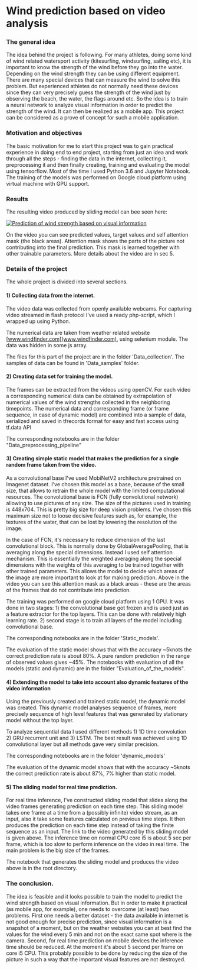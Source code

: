 # Wind prediction based on video analysis

### The general idea

The idea behind the project is following. For many athletes, doing some kind of wind related watersport activity (kitesurfing, windsurfing, sailing etc), it is important to know the strength of the wind before they go into the water. Depending on the wind strength they can be using different equipment. There are many special devices that can measure the wind to solve this problem. But experienced athletes do not normally need these devices since they can very precisely guess the strength of the wind just by observing the beach, the water, the flags around etc. So the idea is to train a neural network to analyze visual information in order to predict the strength of the wind. It can then be realized as a mobile app. This project can be considered as a prove of concept for such a mobile application.

### Motivation and objectives

The basic motivation for me to start this project was to gain practical experience in doing end to end project, starting from just an idea and work through all the steps - finding the data in the internet, collecting it, preprocessing it and then finally creating, training and evaluating the model using tensorflow. Most of the time I used Python 3.6 and Jupyter Notebook. The training of the models was performed on Google cloud platform using virtual machine with GPU support.

### Results

The resulting video produced by sliding model can bee seen here:

[![Prediction of wind strength based on visual information](https://img.youtube.com/vi/NcxbpOcWyI4/0.jpg)](https://www.youtube.com/watch?v=NcxbpOcWyI4)

On the video you can see predicted values, target values and self attention mask (the black areas). Attention mask shows the parts of the picture not contributing into the final prediction. This mask is learned together with other trainable parameters. More details about the video are in sec 5.

### Details of the project

The whole project is divided into several sections.

#### 1) Collecting data from the internet.

 The video data was collected from openly available webcams. For capturing video streamed in flash protocol I've used a ready php-script, which I wrapped up using Python.

 The numerical data are taken from weather related website [www.windfinder.com](www.windfinder.com), using selenium module. The data was hidden in some js array.

 The files for this part of the project are in the folder 'Data_collection'. The samples of data can be found in 'Data_samples' folder.


#### 2) Creating data set for training the model.

The frames can be extracted from the videos using openCV. For each video a corresponding numerical data can be obtained by extrapolation of numerical values of the wind strengths collected in the neighboring timepoints. The numerical data and corresponding frame (or frame sequence, in case of dynamic model) are combined into a sample of data, serialized and saved in tfrecords format for easy and fast access using tf.data API

The corresponding notebooks are in the folder "Data_preprocessing_pipeline"

#### 3) Creating simple static model that makes the prediction for a single random frame taken from the video.

As a convolutional base I've used MobiNetV2 architecture pretrained on Imagenet dataset. I've chosen this model as a base, because of the small size, that allows to retrain the whole model with the limited computational resources. The convolutional base is FCN (fully convolutional network) allowing to use pictures of any size. The size of the pictures used in training is 448x704. This is pretty big size for deep vision problems. I've chosen this maximum size not to loose decisive features such as, for example, the textures of the water, that can be lost by lowering the resolution of the image.

In the case of FCN, it's necessary to reduce dimension of the last convolutional block. This is normally done by GlobalAveragePooling, that is averaging along the special dimensions. Instead I used self attention mechanism. This is essentially the weighted averaging along the special dimensions with the weights of this averaging to be trained together with other trained parameters. This allows the model to decide which areas of the image are more important to look at for making prediction. Above in the video you can see this attention mask as a black areas - these are the areas of the frames that do not contribute into prediction.

The training was performed on google cloud platform using 1 GPU. It was done in two stages: 1) the convolutional base got frozen and is used just as a feature extractor for the top layers. This can be done with relatively high learning rate. 2) second stage is to train all layers of the model including convolutional base.

The corresponding notebooks are in the folder 'Static_models'.

The evaluation of the static model shows that with the accuracy ~5knots the correct prediction rate is about 80%. A pure random prediction in the range of observed values gives ~45%. The notebooks with evaluation of all the models (static and dynamic) are in the folder "Evaluation_of_the_models".

#### 4) Extending the model to take into account also dynamic features of the video information

Using the previously created and trained static model, the dynamic model was created. This dynamic model analyses sequence of frames, more precisely sequence of high level features that was generated by stationary model without the top layer.

To analyze sequential data I used different methods 1) 1D time convolution 2) GRU recurrent unit and 3) LSTM. The best result was achieved using 1D convolutional layer but all methods gave very similar precision.

The corresponding notebooks are in the folder 'dynamic_models'

The evaluation of the dynamic model shows that with the accuracy ~5knots the correct prediction rate is about 87%, 7% higher than static model.

#### 5) The sliding model for real time prediction.

For real time inference, I've constructed sliding model that slides along the video frames generating prediction on each time step. This sliding model takes one frame at a time from a (possibly infinite) video stream, as an input, also it take some features calculated on previous time steps. It then produces the prediction on each time step instead of taking the finite sequence as an input. The link to the video generated by this sliding model is given above. The inference time on normal CPU core i5 is about 5 sec per frame, which is too slow to perform inference on the video in real time. The main problem is the big size of the frames.

The notebook that generates the sliding model and produces the video above is in the root directory.

### The conclusion.

The idea is feasible and it looks possible to train the model to predict the wind strength based on visual information. But in order to make it practical (as mobile app, for example), one needs to overcome (at least) two problems. First one needs a better dataset - the data available in internet is not good enough for precise prediction, since visual information is a snapshot of a moment, but on the weather websites you can at best find the values for the wind every 5 min and not on the exact same spot where is the camera. Second, for real time prediction on mobile devices the inference time should be reduced. At the moment it's about 5 second per frame on core i5 CPU. This probably possible to be done by reducing the size of the picture in such a way that the important visual features are not destroyed.
